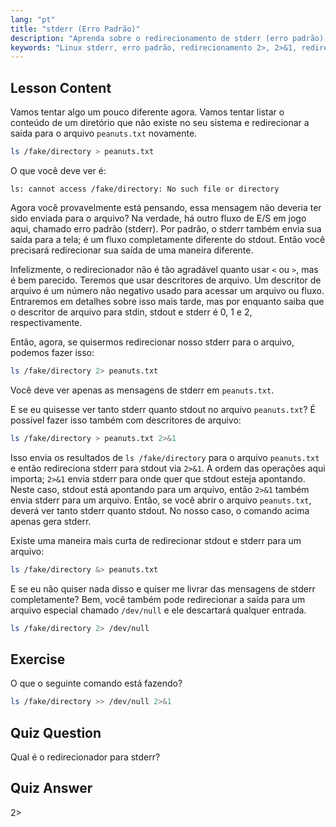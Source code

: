 ```yaml
---
lang: "pt"
title: "stderr (Erro Padrão)"
description: "Aprenda sobre o redirecionamento de stderr (erro padrão) no Linux. Entenda 2>, 2>&1, &> e /dev/null para tratamento de erros no Bash. Melhore suas habilidades na linha de comando Linux!"
keywords: "Linux stderr, erro padrão, redirecionamento 2>, 2>&1, redirecionamento &>, /dev/null, tratamento de erros Bash, tutorial Linux, Linux para iniciantes"
---
```


## Lesson Content

Vamos tentar algo um pouco diferente agora. Vamos tentar listar o conteúdo de um diretório que não existe no seu sistema e redirecionar a saída para o arquivo `peanuts.txt` novamente.

```bash
ls /fake/directory > peanuts.txt
```

O que você deve ver é:

```plaintext
ls: cannot access /fake/directory: No such file or directory
```

Agora você provavelmente está pensando, essa mensagem não deveria ter sido enviada para o arquivo? Na verdade, há outro fluxo de E/S em jogo aqui, chamado erro padrão (stderr). Por padrão, o stderr também envia sua saída para a tela; é um fluxo completamente diferente do stdout. Então você precisará redirecionar sua saída de uma maneira diferente.

Infelizmente, o redirecionador não é tão agradável quanto usar `<` ou `>`, mas é bem parecido. Teremos que usar descritores de arquivo. Um descritor de arquivo é um número não negativo usado para acessar um arquivo ou fluxo. Entraremos em detalhes sobre isso mais tarde, mas por enquanto saiba que o descritor de arquivo para stdin, stdout e stderr é 0, 1 e 2, respectivamente.

Então, agora, se quisermos redirecionar nosso stderr para o arquivo, podemos fazer isso:

```bash
ls /fake/directory 2> peanuts.txt
```

Você deve ver apenas as mensagens de stderr em `peanuts.txt`.

E se eu quisesse ver tanto stderr quanto stdout no arquivo `peanuts.txt`? É possível fazer isso também com descritores de arquivo:

```bash
ls /fake/directory > peanuts.txt 2>&1
```

Isso envia os resultados de `ls /fake/directory` para o arquivo `peanuts.txt` e então redireciona stderr para stdout via `2>&1`. A ordem das operações aqui importa; `2>&1` envia stderr para onde quer que stdout esteja apontando. Neste caso, stdout está apontando para um arquivo, então `2>&1` também envia stderr para um arquivo. Então, se você abrir o arquivo `peanuts.txt`, deverá ver tanto stderr quanto stdout. No nosso caso, o comando acima apenas gera stderr.

Existe uma maneira mais curta de redirecionar stdout e stderr para um arquivo:

```bash
ls /fake/directory &> peanuts.txt
```

E se eu não quiser nada disso e quiser me livrar das mensagens de stderr completamente? Bem, você também pode redirecionar a saída para um arquivo especial chamado `/dev/null` e ele descartará qualquer entrada.

```bash
ls /fake/directory 2> /dev/null
```

## Exercise

O que o seguinte comando está fazendo?

```bash
ls /fake/directory >> /dev/null 2>&1
```

## Quiz Question

Qual é o redirecionador para stderr?

## Quiz Answer

2>
